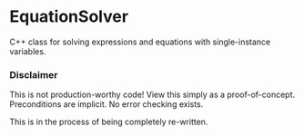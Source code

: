 # EquationSolver
C++ class for solving expressions and equations with single-instance variables.

### Disclaimer
This is not production-worthy code! View this simply as a proof-of-concept. Preconditions are implicit. No error checking exists.

This is in the process of being completely re-written.
